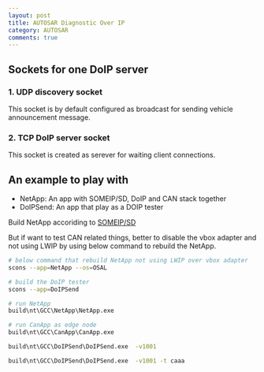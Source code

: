 ```yaml
---
layout: post
title: AUTOSAR Diagnostic Over IP
category: AUTOSAR
comments: true
---
```


## Sockets for one DoIP server

### 1. UDP discovery socket

This socket is by default configured as broadcast for sending vehicle announcement message.

### 2. TCP DoIP server socket

This socket is created as serever for waiting client connections.

## An example to play with

* NetApp: An app with SOMEIP/SD, DoIP and CAN stack together
* DoIPSend: An app that play as a DOIP tester

Build NetApp accoriding to [SOMEIP/SD](./SOMEIP-SD.md)

But if want to test CAN related things, better to disable the vbox adapter and not using LWIP by using below command to rebuild the NetApp.

```sh
# below command that rebuild NetApp not using LWIP over vbox adapter
scons --app=NetApp --os=OSAL

# build the DoIP tester
scons --app=DoIPSend

# run NetApp
build\nt\GCC\NetApp\NetApp.exe

# run CanApp as edge node
build\nt\GCC\CanApp\CanApp.exe

build\nt\GCC\DoIPSend\DoIPSend.exe  -v1001

build\nt\GCC\DoIPSend\DoIPSend.exe  -v1001 -t caaa
```


